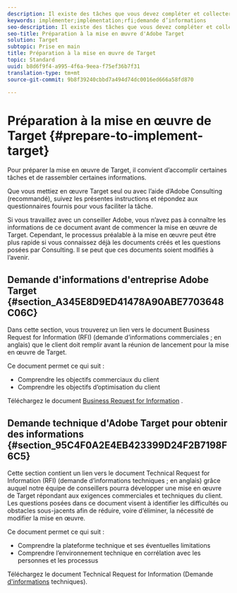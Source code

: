 ```yaml
---
description: Il existe des tâches que vous devez compléter et collecter lorsque vous préparez la mise en œuvre d'Adobe Target.
keywords: implémenter;implémentation;rfi;demande d’informations
seo-description: Il existe des tâches que vous devez compléter et collecter lorsque vous préparez la mise en œuvre d'Adobe Target.
seo-title: Préparation à la mise en œuvre d'Adobe Target
solution: Target
subtopic: Prise en main
title: Préparation à la mise en œuvre de Target
topic: Standard
uuid: b8d6f9f4-a995-4f6a-9eea-f75ef36b7f31
translation-type: tm+mt
source-git-commit: 9b8f39240cbbd7a494d74dc0016ed666a58fd870

---
```



# Préparation à la mise en œuvre de Target {#prepare-to-implement-target}

Pour préparer la mise en œuvre de Target, il convient d’accomplir certaines tâches et de rassembler certaines informations.

Que vous mettiez en œuvre Target seul ou avec l’aide d’Adobe Consulting (recommandé), suivez les présentes instructions et répondez aux questionnaires fournis pour vous faciliter la tâche.

Si vous travaillez avec un conseiller Adobe, vous n’avez pas à connaître les informations de ce document avant de commencer la mise en œuvre de Target. Cependant, le processus préalable à la mise en œuvre peut être plus rapide si vous connaissez déjà les documents créés et les questions posées par Consulting. Il se peut que ces documents soient modifiés à l’avenir.

## Demande d&#39;informations d&#39;entreprise Adobe Target {#section_A345E8D9ED41478A90ABE7703648C06C}

Dans cette section, vous trouverez un lien vers le document Business Request for Information (RFI) (demande d’informations commerciales ; en anglais) que le client doit remplir avant la réunion de lancement pour la mise en œuvre de Target.

Ce document permet ce qui suit :

* Comprendre les objectifs commerciaux du client
* Comprendre les objectifs d’optimisation du client

Téléchargez le document [Business Request for Information](/help/assets/business-rfi.docx) .

## Demande technique d&#39;Adobe Target pour obtenir des informations {#section_95C4F0A2E4EB423399D24F2B7198F6C5}

Cette section contient un lien vers le document Technical Request for Information (RFI) (demande d’informations techniques ; en anglais) grâce auquel notre équipe de conseillers pourra développer une mise en œuvre de Target répondant aux exigences commerciales et techniques du client. Les questions posées dans ce document visent à identifier les difficultés ou obstacles sous-jacents afin de réduire, voire d’éliminer, la nécessité de modifier la mise en œuvre.

Ce document permet ce qui suit :

* Comprendre la plateforme technique et ses éventuelles limitations
* Comprendre l’environnement technique en corrélation avec les personnes et les processus

Téléchargez le document Technical Request for Information (Demande [d&#39;informations](/help/assets/technical-rfi.docx) techniques).
